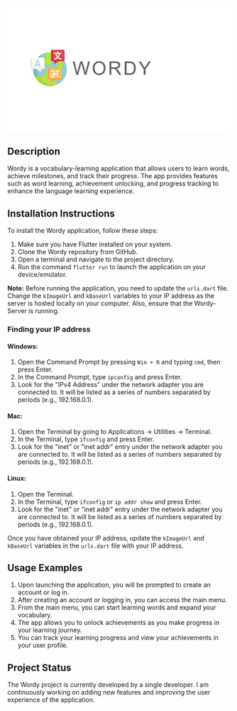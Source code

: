<!-- PROJECT LOGO -->
<br />
<div align="center">
  <a href="https://github.com/othneildrew/Best-README-Template">
    <img src="assets/logo.png" alt="Logo">
  </a>

</div>

## Description

Wordy is a vocabulary-learning application that allows users to learn words, achieve milestones, and track their progress. The app provides features such as word learning, achievement unlocking, and progress tracking to enhance the language learning experience.

## Installation Instructions

To install the Wordy application, follow these steps:

1. Make sure you have Flutter installed on your system.
2. Clone the Wordy repository from GitHub.
3. Open a terminal and navigate to the project directory.
4. Run the command `flutter run` to launch the application on your device/emulator.

**Note:** Before running the application, you need to update the `urls.dart` file. Change the `kImageUrl` and `kBaseUrl` variables to your IP address as the server is hosted locally on your computer. Also, ensure that the Wordy-Server is running.

### Finding your IP address

#### Windows:

1. Open the Command Prompt by pressing `Win + R` and typing `cmd`, then press Enter.
2. In the Command Prompt, type `ipconfig` and press Enter.
3. Look for the "IPv4 Address" under the network adapter you are connected to. It will be listed as a series of numbers separated by periods (e.g., 192.168.0.1).

#### Mac:

1. Open the Terminal by going to Applications -> Utilities -> Terminal.
2. In the Terminal, type `ifconfig` and press Enter.
3. Look for the "inet" or "inet addr" entry under the network adapter you are connected to. It will be listed as a series of numbers separated by periods (e.g., 192.168.0.1).

#### Linux:

1. Open the Terminal.
2. In the Terminal, type `ifconfig` or `ip addr show` and press Enter.
3. Look for the "inet" or "inet addr" entry under the network adapter you are connected to. It will be listed as a series of numbers separated by periods (e.g., 192.168.0.1).

Once you have obtained your IP address, update the `kImageUrl` and `kBaseUrl` variables in the `urls.dart` file with your IP address.

## Usage Examples

1. Upon launching the application, you will be prompted to create an account or log in.
2. After creating an account or logging in, you can access the main menu.
3. From the main menu, you can start learning words and expand your vocabulary.
4. The app allows you to unlock achievements as you make progress in your learning journey.
5. You can track your learning progress and view your achievements in your user profile.

## Project Status

The Wordy project is currently developed by a single developer. I am continuously working on adding new features and improving the user experience of the application.
